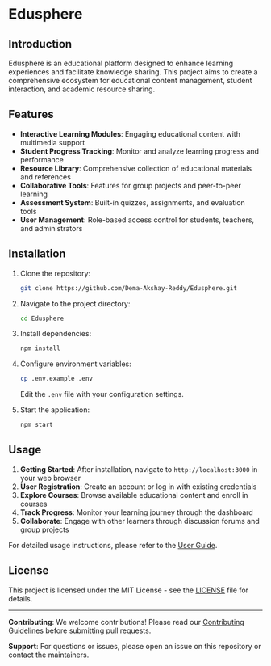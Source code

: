 # Edusphere

## Introduction

Edusphere is an educational platform designed to enhance learning experiences and facilitate knowledge sharing. This project aims to create a comprehensive ecosystem for educational content management, student interaction, and academic resource sharing.

## Features

- **Interactive Learning Modules**: Engaging educational content with multimedia support
- **Student Progress Tracking**: Monitor and analyze learning progress and performance
- **Resource Library**: Comprehensive collection of educational materials and references
- **Collaborative Tools**: Features for group projects and peer-to-peer learning
- **Assessment System**: Built-in quizzes, assignments, and evaluation tools
- **User Management**: Role-based access control for students, teachers, and administrators

## Installation

1. Clone the repository:
   ```bash
   git clone https://github.com/Dema-Akshay-Reddy/Edusphere.git
   ```

2. Navigate to the project directory:
   ```bash
   cd Edusphere
   ```

3. Install dependencies:
   ```bash
   npm install
   ```

4. Configure environment variables:
   ```bash
   cp .env.example .env
   ```
   Edit the `.env` file with your configuration settings.

5. Start the application:
   ```bash
   npm start
   ```

## Usage

1. **Getting Started**: After installation, navigate to `http://localhost:3000` in your web browser
2. **User Registration**: Create an account or log in with existing credentials
3. **Explore Courses**: Browse available educational content and enroll in courses
4. **Track Progress**: Monitor your learning journey through the dashboard
5. **Collaborate**: Engage with other learners through discussion forums and group projects

For detailed usage instructions, please refer to the [User Guide](docs/user-guide.md).

## License

This project is licensed under the MIT License - see the [LICENSE](LICENSE) file for details.

---

**Contributing**: We welcome contributions! Please read our [Contributing Guidelines](CONTRIBUTING.md) before submitting pull requests.

**Support**: For questions or issues, please open an issue on this repository or contact the maintainers.

